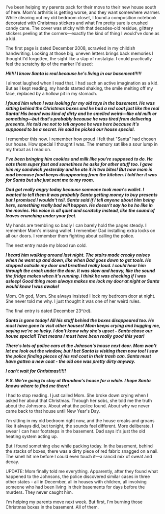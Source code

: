 I've been helping my parents pack for their move to their new house south of here. Mom's arthritis is getting worse, and they want somewhere warmer. While clearing out my old bedroom closet, I found a composition notebook decorated with Christmas stickers and what I'm pretty sure is crushed candy cane. The cover was sticky with that decades-old residue, glittery stickers peeling at the corners—exactly the kind of thing I would've done as a kid.

The first page is dated December 2008, scrawled in my childish handwriting. Looking at those big, uneven letters brings back memories I thought I'd forgotten, the sight like a slap of nostalgia. I could practically feel the scratchy tip of the marker I'd used:

***Hi!!!! I know Santa is real because he's living in our basement!!!!!***

I almost laughed when I read that. I had such an active imagination as a kid. But as I kept reading, my hands started shaking, the smile melting off my face, replaced by a hollow pit in my stomach.

***I found him when I was looking for my old toys in the basement. He was sitting behind the Christmas boxes and he had a red coat just like the real Santa! His beard was kind of dirty and he smelled weird—like old milk or something—but that's probably because he was tired from delivering presents. He told me not to tell anyone he was here because it's supposed to be a secret. He said he picked our house special.***

I remember this now. I remember how proud I felt that "Santa" had chosen our house. How special I thought I was. The memory sat like a sour lump in my throat as I read on.

***I've been bringing him cookies and milk like you're supposed to do. He eats them super fast and sometimes he asks for other stuff too. I gave him my sandwich yesterday and he ate it in two bites! But now mom is mad because food keeps disappearing from the kitchen. I told her it was for Santa but she just sent me to my room.***

***Dad got really angry today because someone took mom's wallet. I wanted to tell them it was probably Santa getting money to buy presents but I promised I wouldn't tell. Santa said if I tell anyone about him being here, something really bad will happen. He doesn't say ho ho ho like in the movies. His voice is all quiet and scratchy instead, like the sound of leaves crunching under your feet.***

My hands are trembling so badly I can barely hold the pages steady. I remember Mom's missing wallet. I remember Dad installing extra locks on all our doors. I remember them fighting about calling the police.

The next entry made my blood run cold.

***I heard him walking around last night. The stairs made creaky noises when he went up and down, like when Dad goes down to get tools. He stopped outside my door and breathed really loud. I could hear him through the crack under the door. It was slow and heavy, like the sound the fridge makes when it's running. I think he was checking if I was asleep! Good thing mom always makes me lock my door at night or Santa would know I was awake!***

Mom. Oh god, Mom. She always insisted I lock my bedroom door at night. She never told me why. I just thought it was one of her weird rules.

The final entry is dated December 23^(rd).

***Santa is gone today! All his stuff behind the boxes disappeared too. He must have gone to visit other houses! Mom keeps crying and hugging me, saying we're so lucky. I don't know why she's upset - Santa chose our house special! That means I must have been really good this year!***

***There's lots of police cars at the Johnson's house next door. Mom won't let me look out the window, but I bet Santa is visiting them now too! I saw the police finding pieces of his red coat in their trash can. Santa must have gotten a new coat - the old one was pretty dirty anyway.***

***I can't wait for Christmas!!!!!***

***P.S. We're going to stay at Grandma's house for a while. I hope Santa knows where to find me there!***

I had to stop reading. I just called Mom. She broke down crying when I asked her about that Christmas. Through her sobs, she told me the truth about the Johnsons. About what the police found. About why we never came back to that house until New Year's Day.

I'm sitting in my old bedroom right now, and the house creaks and groans like it always did, but tonight, the sounds feel different. More deliberate. I swear I can hear footsteps in the basement. Dad says it's just the old heating system acting up.

But I found something else while packing today. In the basement, behind the stacks of boxes, there was a dirty piece of red fabric snagged on a nail. The smell hit me before I could even touch it—a rancid mix of sweat and decay.

UPDATE: Mom finally told me everything. Apparently, after they found what happened to the Johnsons, the police discovered similar cases in three other states - all in December, all in houses with children, all involving someone who had been living in their basements for days before the murders. They never caught him.

I'm helping my parents move next week. But first, I'm burning those Christmas boxes in the basement. All of them.